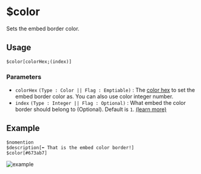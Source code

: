 # $color
Sets the embed border color.

## Usage
```
$color[colorHex;(index)]
```

### Parameters
- `colorHex` `(Type : Color || Flag : Emptiable)` : The [color hex](https://htmlcolorcodes.com/color-picker) to set the embed border color as. You can also use color integer number.
- `index` `(Type : Integer || Flag : Optional)` : What embed the color border should belong to (Optional). Default is `1`. [(learn more)](../resources/embedIndexes.md)

## Example
```
$nomention
$description[⬅️ That is the embed color border!]
$color[#673ab7]
```

![example](https://user-images.githubusercontent.com/69215413/122653017-f16b7c80-d10f-11eb-9814-e65b38404fe1.png)
